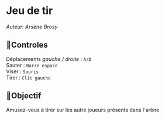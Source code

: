 # Jeu de tir
*Auteur: Arsène Brosy*

## 🔀Controles
Déplacements *gauche / droite* : ```A/D```\
Sauter : ```Barre espace```\
Viser : ```Souris```\
Tirer : ```Clic gauche```

## 🥅Objectif
Amusez-vous à tirer sur les autre joueurs présents dans l'arène
